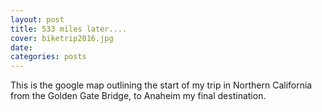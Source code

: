 ```yaml
---
layout: post
title: 533 miles later....
cover: biketrip2016.jpg
date:  
categories: posts
---
```



This is the google map outlining the start of my trip in Northern California from the Golden Gate Bridge, to Anaheim my final destination.



